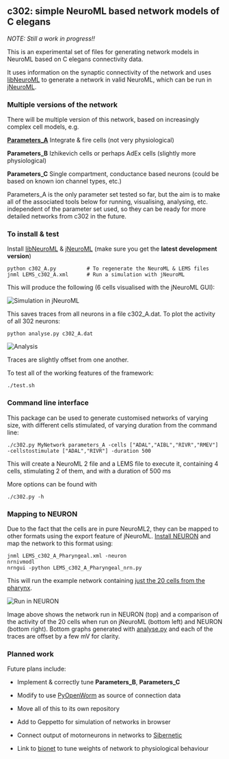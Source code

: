 c302: simple NeuroML based network models of C elegans
------------------------------------------------------

*NOTE: Still a work in progress!!* 

This is an experimental set of files for generating network models in NeuroML 
based on C elegans connectivity data.

It uses information on the synaptic connectivity of the network and uses 
[libNeuroML](https://github.com/NeuralEnsemble/libNeuroML) to generate 
a network in valid NeuroML, which can be run in [jNeuroML](https://github.com/NeuroML/jNeuroML).

### Multiple versions of the network

There will be multiple version of this network, based on increasingly complex cell models, e.g.

**[Parameters_A](https://github.com/openworm/CElegansNeuroML/blob/master/CElegans/pythonScripts/c302/parameters_A.py)** Integrate & fire cells (not very physiological)

**Parameters_B** Izhikevich cells or perhaps AdEx cells (slightly more physiological)

**Parameters_C** Single compartment, conductance based neurons (could be based on known ion channel types, etc.)

Parameters_A is the only parameter set tested so far, but the aim is to make all of the associated tools below for running, visualising, analysing, etc. independent of the parameter set used, so they can be ready for more detailed networks from c302 in the future. 

### To install & test

Install [libNeuroML](https://github.com/NeuralEnsemble/libNeuroML) & [jNeuroML](https://github.com/NeuroML/jNeuroML) (make sure you get the **latest development version**)

    python c302_A.py          # To regenerate the NeuroML & LEMS files
    jnml LEMS_c302_A.xml      # Run a simulation with jNeuroML
    
This will produce the following (6 cells visualised with the jNeuroML GUI):

![Simulation in jNeuroML](https://raw.githubusercontent.com/openworm/CElegansNeuroML/master/CElegans/pythonScripts/c302/images/LEMS.png)

This saves traces from all neurons in a file c302_A.dat. To plot the activity of all 302 neurons:

    python analyse.py c302_A.dat
    
![Analysis](https://raw.githubusercontent.com/openworm/CElegansNeuroML/master/CElegans/pythonScripts/c302/images/analyse.png)
    
    
Traces are slightly offset from one another.

To test all of the working features of the framework:

    ./test.sh
    
### Command line interface

This package can be used to generate customised networks of varying size, with different cells stimulated, of varying duration from the command line:

    ./c302.py MyNetwork parameters_A -cells ["ADAL","AIBL","RIVR","RMEV"] -cellstostimulate ["ADAL","RIVR"] -duration 500
    
This will create a NeuroML 2 file and a LEMS file to execute it, containing 4 cells, stimulating 2 of them, and with a duration of 500 ms

More options can be found with 

    ./c302.py -h
    
### Mapping to NEURON

Due to the fact that the cells are in pure NeuroML2, they can be mapped to other formats using the export feature of jNeuroML. [Install NEURON](http://www.neuron.yale.edu/neuron/download) and map the network to this format using:

    jnml LEMS_c302_A_Pharyngeal.xml -neuron
    nrnivmodl
    nrngui -python LEMS_c302_A_Pharyngeal_nrn.py
    
This will run the example network containing [just the 20 cells from the pharynx](https://github.com/openworm/CElegansNeuroML/blob/master/CElegans/pythonScripts/c302/c302_A_Pharyngeal.py). 

![Run in NEURON](https://raw.githubusercontent.com/openworm/CElegansNeuroML/master/CElegans/pythonScripts/c302/images/Neuron.png)

Image above shows the network run in NEURON (top) and a comparison of the activity of the 20 cells when run on jNeuroML 
(bottom left) and NEURON (bottom right). Bottom graphs generated with [analyse.py](https://github.com/openworm/CElegansNeuroML/blob/master/CElegans/pythonScripts/c302/analyse.py) and each of the traces are offset by a few mV for clarity.

### Planned work

Future plans include:

- Implement & correctly tune **Parameters_B**, **Parameters_C**

- Modify to use [PyOpenWorm](https://github.com/openworm/PyOpenWorm) as source of connection data

- Move all of this to its own repository

- Add to Geppetto for simulation of networks in browser

- Connect output of motorneurons in networks to [Sibernetic](http://openworm.github.io/Smoothed-Particle-Hydrodynamics/)

- Link to [bionet](https://github.com/portegys/bionet) to tune weights of network to physiological behaviour


